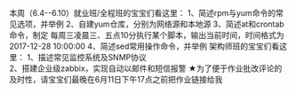 本周（6.4--6.10）就业班/全程班的宝宝们看这里：
1、简述rpm与yum命令的常见选项，并举例
2、自建yum仓库，分别为网络源和本地源
3、简述at和crontab命令，制定 每周三凌晨三、五点10分执行某个脚本，输出当前时间，时间格式为 2017-12-28 10:00:00
4、简述sed常用操作命令，并举例
架构师班的宝宝们看这里：
1、描述常见监控系统及SNMP协议                                 
2、搭建企业级zabbix，实现自动以邮件和短信报警
★为了便于作业批改评论的及时性，请宝宝们最晚在6月11日下午17点之前把作业链接给我
